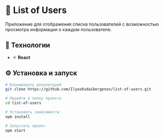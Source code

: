 # 👥 List of Users

Приложение для отображения списка пользователей с возможностью просмотра информации о каждом пользователе.

## 🚀 Технологии

- ⚛️ **React**

## ⚙️ Установка и запуск

```bash
# Клонировать репозиторий
git clone https://github.com/IlyasKudaibergenov/list-of-users.git

# Перейти в папку проекта
cd list-of-users

# Установить зависимости
npm install

# Запустить проект
npm start
